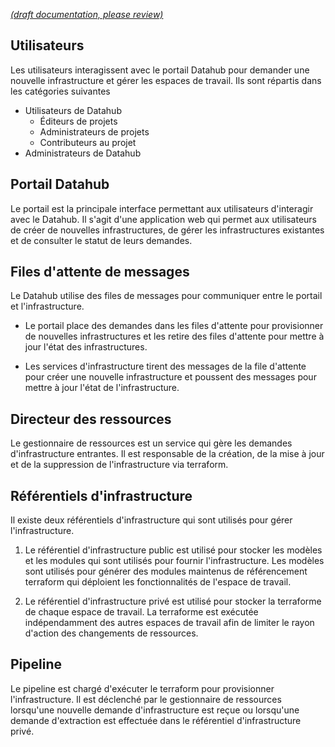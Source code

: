 [_metadata_: remarks]:- "Automatically translated with DeepL. From: /Resourcing/Resourcing-Servicing-Components.md"

[_(draft documentation, please review)_](/Resourcing/Resourcing-Servicing-Components.md)

## Utilisateurs

Les utilisateurs interagissent avec le portail Datahub pour demander une nouvelle infrastructure et gérer les espaces de travail. Ils sont répartis dans les catégories suivantes

- Utilisateurs de Datahub
  - Éditeurs de projets
  - Administrateurs de projets
  - Contributeurs au projet
- Administrateurs de Datahub

## Portail Datahub

Le portail est la principale interface permettant aux utilisateurs d'interagir avec le Datahub. Il s'agit d'une application web qui permet aux utilisateurs de créer de nouvelles infrastructures, de gérer les infrastructures existantes et de consulter le statut de leurs demandes.

## Files d'attente de messages

Le Datahub utilise des files de messages pour communiquer entre le portail et l'infrastructure.

- Le portail place des demandes dans les files d'attente pour provisionner de nouvelles infrastructures et les retire des files d'attente pour mettre à jour l'état des infrastructures.

- Les services d'infrastructure tirent des messages de la file d'attente pour créer une nouvelle infrastructure et poussent des messages pour mettre à jour l'état de l'infrastructure.

## Directeur des ressources

Le gestionnaire de ressources est un service qui gère les demandes d'infrastructure entrantes. Il est responsable de la création, de la mise à jour et de la suppression de l'infrastructure via terraform.

## Référentiels d'infrastructure

Il existe deux référentiels d'infrastructure qui sont utilisés pour gérer l'infrastructure.

1. Le référentiel d'infrastructure public est utilisé pour stocker les modèles et les modules qui sont utilisés pour fournir l'infrastructure. Les modèles sont utilisés pour générer des modules maintenus de référencement terraform qui déploient les fonctionnalités de l'espace de travail.

1. Le référentiel d'infrastructure privé est utilisé pour stocker la terraforme de chaque espace de travail. La terraforme est exécutée indépendamment des autres espaces de travail afin de limiter le rayon d'action des changements de ressources.

## Pipeline

Le pipeline est chargé d'exécuter le terraform pour provisionner l'infrastructure. Il est déclenché par le gestionnaire de ressources lorsqu'une nouvelle demande d'infrastructure est reçue ou lorsqu'une demande d'extraction est effectuée dans le référentiel d'infrastructure privé.
